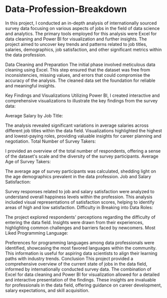# Data-Profession-Breakdown
In this project, I conducted an in-depth analysis of internationally sourced survey data focusing on various aspects of jobs in the field of data science and analytics. The primary tools employed for this analysis were Excel for data cleaning and Power BI for visualization and further insights. The project aimed to uncover key trends and patterns related to job titles, salaries, demographics, job satisfaction, and other significant metrics within the data profession.

Data Cleaning and Preparation
The initial phase involved meticulous data cleaning using Excel. This step ensured that the dataset was free from inconsistencies, missing values, and errors that could compromise the accuracy of the analysis. The cleaned data set the foundation for reliable and meaningful insights.

Key Findings and Visualizations
Utilizing Power BI, I created interactive and comprehensive visualizations to illustrate the key findings from the survey data:

Average Salary by Job Title:

The analysis revealed significant variations in average salaries across different job titles within the data field. Visualizations highlighted the highest and lowest-paying roles, providing valuable insights for career planning and negotiation.
Total Number of Survey Takers:

I provided an overview of the total number of respondents, offering a sense of the dataset's scale and the diversity of the survey participants.
Average Age of Survey Takers:

The average age of survey participants was calculated, shedding light on the age demographics prevalent in the data profession.
Job and Salary Satisfaction:

Survey responses related to job and salary satisfaction were analyzed to understand overall happiness levels within the profession. This analysis included visual representations of satisfaction scores, helping to identify areas of high and low satisfaction.
Difficulty in Breaking into Data Roles:

The project explored respondents' perceptions regarding the difficulty of entering the data field. Insights were drawn from their experiences, highlighting common challenges and barriers faced by newcomers.
Most Liked Programming Language:

Preferences for programming languages among data professionals were identified, showcasing the most favored languages within the community. This information is useful for aspiring data scientists to align their learning paths with industry trends.
Conclusion
This project provided a comprehensive overview of the current state of jobs in the data field, informed by internationally conducted survey data. The combination of Excel for data cleaning and Power BI for visualization allowed for a detailed and interactive presentation of the findings. These insights are invaluable for professionals in the data field, offering guidance on career development, salary expectations, and skill acquisition.
